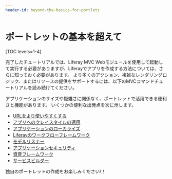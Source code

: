 ```yaml
---
header-id: beyond-the-basics-for-portlets
---
```


# ポートレットの基本を超えて

[TOC levels=1-4]

完了したチュートリアルでは、Liferay MVC Webモジュールを使用して起動して実行する必要がありますが、Liferayでアプリを作成する方法については、さらに知っておく必要があります。 より多くのアクション、複雑なレンダリングロジック、またはリソースの提供をサポートするには、以下のMVCコマンドチュートリアルを読み続けてください。

アプリケーションのサイズや複雑さに関係なく、ポートレットで活用できる便利さと機能があります。 いくつかの便利な出発点を次に示します。

  - [URLをより使いやすくする](/docs/7-1/tutorials/-/knowledge_base/t/making-urls-friendlier)
  - [アプリへのクレイスタイルの適用](/docs/7-1/tutorials/-/knowledge_base/t/applying-clay-styles-to-your-app)
  - [アプリケーションのローカライズ](/docs/7-1/tutorials/-/knowledge_base/t/localizing-your-application)
  - [Liferayのワークフローフレームワーク](/docs/7-1/tutorials/-/knowledge_base/t/liferays-workflow-framework)
  - [モデルリスナー](/docs/7-1/tutorials/-/knowledge_base/t/model-listeners)
  - [アプリケーションセキュリティ](/docs/7-1/tutorials/-/knowledge_base/t/application-security)
  - [資産フレームワーク](/docs/7-1/tutorials/-/knowledge_base/t/asset-framework)
  - [サービスビルダー](/docs/7-1/tutorials/-/knowledge_base/t/service-builder)

独自のポートレットの作成をお楽しみください\！
